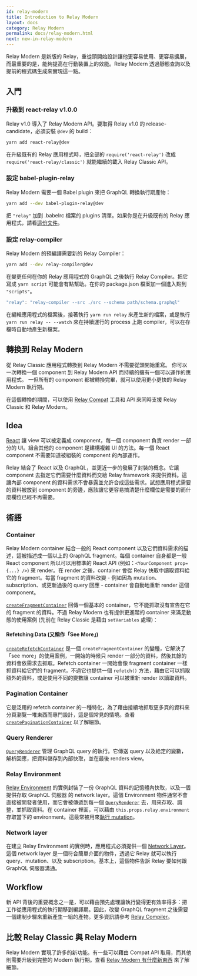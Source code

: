 ```yaml
---
id: relay-modern
title: Introduction to Relay Modern
layout: docs
category: Relay Modern
permalink: docs/relay-modern.html
next: new-in-relay-modern
---
```


Relay Modern 是新版的 Relay，重從頭開始設計讓他更容易使用、更容易擴展，而最重要的是，能夠提高在行動裝置上的效能。Relay Modern 透過靜態查詢以及提前的程式碼生成來實現這一點。

## 入門

### 升級到 react-relay v1.0.0

Relay v1.0 導入了 Relay Modern API。要取得 Relay v1.0 的 release-candidate，必須安裝 `@dev` 的 build：

```sh
yarn add react-relay@dev
```

在升級既有的 Relay 應用程式時，把全部的 `require('react-relay')` 改成 `require('react-relay/classic')` 就能繼續的載入 Relay Classic API。

### 設定 babel-plugin-relay

Relay Modern 需要一個 Babel plugin 來把 GraphQL 轉換執行期產物：

```sh
yarn add --dev babel-plugin-relay@dev
```

把 `"relay"` 加到 .babelrc 檔案的 plugins 清單。如果你是在升級既有的 Relay 應用程式，請看[這份文件](./babel-plugin-relay.html)。

### 設定 relay-compiler

Relay Modern 的預編譯需要新的 Relay Compiler：

```sh
yarn add --dev relay-compiler@dev
```

在變更任何在你的 Relay 應用程式的 GraphQL 之後執行 Relay Compiler。把它寫成 `yarn script` 可能會有點幫助。在你的 package.json 檔案加一個進入點到 `"scripts"`。

```js
"relay": "relay-compiler --src ./src --schema path/schema.graphql"
```

在編輯應用程式的檔案後，接著執行 `yarn run relay` 來產生新的檔案，或是執行 `yarn run relay -- --watch` 來在持續運行的 process 上跑 compiler，可以在存檔時自動地產生新檔案。


## 轉換到 Relay Modern

從 Relay Classic 應用程式轉換到 Relay Modern 不需要從頭開始重寫。
你可以一次轉換一個 component 到 Relay Modern API 而持續的擁有一個可以運作的應用程式。
一但所有的 component 都被轉換完畢，就可以使用更小更快的
Relay Modern 執行期。

在這個轉換的期間，可以使用 [Relay Compat](./relay-compat.html) 工具和 API 來同時支援 Relay Classic 和 Relay Modern。


## Idea

[React](https://facebook.github.io/react/) 讓 view 可以被定義成 component，每一個 component 負責 render 一部分的 UI。組合其他的 component 是建構複雜 UI 的方法。每一個 React component 不需要知道被組裝的 component 的內部運作。

Relay 結合了 React 以及 GraphQL，並更近一步的發展了封裝的概念。它讓 component 去指定它們需要什麼資料而交給 Relay framework 來提供資料。這讓內部 component 的資料需求不會暴露並允許合成這些需求。試想應用程式需要的資料被放到 component 的旁邊，應該讓它更容易搞清楚什麼欄位是需要的而什麼欄位已經不再需要。

## 術語

### Container

Relay Modern container 結合一般的 React component 以及它們資料需求的描述，這被描述成一個以上的 GraphQL fragment。每個 container 自身都是一般 React component 所以可以用標準的 React API (例如：`<YourComponent prop={...} />`) 來 render。在 render 之後，container 會從 Relay 快取中讀取資料給它的 fragment。每當 fragment 的資料改變 - 例如因為 mutation、subscription、或更新過後的 query 回應 - container 會自動地重新 render 這個 component。

[`createFragmentContainer`](./fragment-container.html) 回傳一個基本的 container，它不能抓取沒有宣告在它的  fragment 的資料。不過 Relay Modern 也有提供更進階的 container 來滿足動態的使用案例 (先前在 Relay Classic 是藉由 `setVariables` 處理)：

#### Refetching Data (又稱作「See More」)

[`createRefetchContainer`](./refetch-container.html) 是一個 `createFragmentContainer` 的變種，它解決了「see more」的使用案例，一開始的時候只 render 一部分的資料，然後其餘的資料會依需求去抓取。Refetch container 一開始會像 fragment container 一樣抓資料給它們的 fragment，不過它也提供一個 `refetch()` 方法，藉由它可以抓取額外的資料，或是使用不同的變數讓 container 可以被重新 render 以讀取資料。

### Pagination Container

它是泛用的 refetch container 的一種特化，為了藉由接續地抓取更多頁的資料來分頁瀏覽一堆東西而專門設計，這是個常見的情境。查看 [`createPaginationContainer`](./pagination-container.html) 以了解細節。

### Query Renderer

[`QueryRenderer`](./query-renderer.html) 管理 GraphQL query 的執行。它傳送 query 以及給定的變數，解析回應，把資料儲存到內部快取，並在最後 renders view。

### Relay Environment

[Relay Environment](./environment.html) 的實例封裝了一份 GraphQL 資料的記憶體內快取，以及一個提供存取 GraphQL 伺服器 的 network layer。這個 Environment 物件通常不會直接被開發者使用，而它會被傳遞到每一個 [`QueryRenderer`](./query-renderer.html) 去，用來存取、調整，並抓取資料。在 container 裡面，可以藉由 `this.props.relay.environment` 存取當下的 environment。這最常被用來[執行 mutation](./mutations.html)。

### Network layer

在建立 Relay Environment 的實例時，應用程式必須提供一個 [Network Layer](./network-layer.html)。這個 network layer 是一個符合簡單介面的物件，透過它 Relay 就可以執行 query、mutation、以及 subscription。基本上，這個物件告訴 Relay 要如何跟 GraphQL 伺服器溝通。

## Workflow

新 API 背後的重要概念之一是，可以藉由預先處理讓執行變得更有效率得多：把工作從應用程式的執行期移到編譯期。因此，改變 GraphQL fragment 之後需要一個建制步驟來重新產生一組的產物。更多資訊請參考 [Relay Compiler](./relay-compiler.html)。

## 比較 Relay Classic 與 Relay Modern

Relay Modern 實現了許多的新功能。有一些可以藉由 Compat API 取用，而其他則需要升級到完整的 Modern 執行期。查看 [Relay Modern 有什麼新東西](./new-in-relay-modern.html) 來了解細節。
